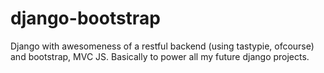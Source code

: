 django-bootstrap
================

Django with awesomeness of a restful backend (using tastypie, ofcourse) and bootstrap, MVC JS. Basically to power all my future django projects.
